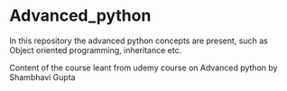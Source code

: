 # Advanced_python

In this repository the advanced python concepts are present, such as Object oriented programming, inheritance etc.

Content of the course leant from udemy course on Advanced python by Shambhavi Gupta
